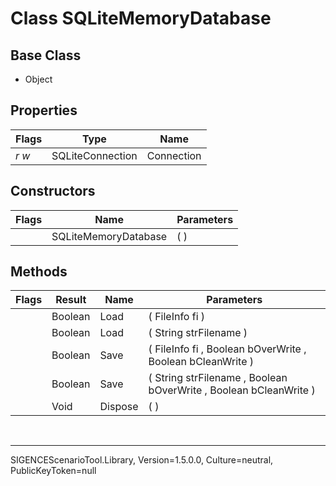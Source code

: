 # Class SQLiteMemoryDatabase
## Base Class
- Object
## Properties
Flags|Type|Name
-|-|-
*r* *w*|SQLiteConnection|Connection
## Constructors
Flags|Name|Parameters
-|-|-
&nbsp;|SQLiteMemoryDatabase|( )
## Methods
Flags|Result|Name|Parameters
-|-|-|-
&nbsp;|Boolean|Load|( FileInfo fi )
&nbsp;|Boolean|Load|( String strFilename )
&nbsp;|Boolean|Save|( FileInfo fi , Boolean bOverWrite , Boolean bCleanWrite )
&nbsp;|Boolean|Save|( String strFilename , Boolean bOverWrite , Boolean bCleanWrite )
&nbsp;|Void|Dispose|( )

<br /><hr />
SIGENCEScenarioTool.Library, Version=1.5.0.0, Culture=neutral, PublicKeyToken=null
